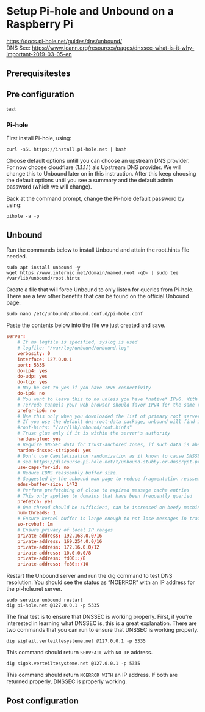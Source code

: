 # Setup Pi-hole and Unbound on a Raspberry Pi

https://docs.pi-hole.net/guides/dns/unbound/ </br>
DNS Sec: https://www.icann.org/resources/pages/dnssec-what-is-it-why-important-2019-03-05-en

<h2>Prerequisitestes</h2>


<h2>Pre configuration</h2>
test

<h3>Pi-hole</h3>
First install Pi-hole, using:

```console
curl -sSL https://install.pi-hole.net | bash
```
Choose default options untill you can choose an upstream DNS provider. For now choose cloudflare (1.1.1.1) als Upstream DNS provider. We will change this to Unbound later on in this instruction. After this keep choosing the default options until you see a summary and the default admin password (which we will change).

Back at the command prompt, change the Pi-hole default password by using:

```console
pihole -a -p
```


<h2>Unbound</h2>
Run the commands below to install Unbound and attain the root.hints file needed.</br>

```console
sudo apt install unbound -y
wget https://www.internic.net/domain/named.root -qO- | sudo tee /var/lib/unbound/root.hints
```
Create a file that will force Unbound to only listen for queries from Pi-hole. There are a few other benefits that can be found on the official Unbound page.

```console
sudo nano /etc/unbound/unbound.conf.d/pi-hole.conf
```

Paste the contents below into the file we just created and save.

```conf
server:
    # If no logfile is specified, syslog is used
    # logfile: "/var/log/unbound/unbound.log"
    verbosity: 0
    interface: 127.0.0.1
    port: 5335
    do-ip4: yes
    do-udp: yes
    do-tcp: yes
    # May be set to yes if you have IPv6 connectivity
    do-ip6: no
    # You want to leave this to no unless you have *native* IPv6. With 6to4 and
    # Terredo tunnels your web browser should favor IPv4 for the same reasons
    prefer-ip6: no
    # Use this only when you downloaded the list of primary root servers!
    # If you use the default dns-root-data package, unbound will find it automatically
    #root-hints: "/var/lib/unbound/root.hints"
    # Trust glue only if it is within the server's authority
    harden-glue: yes
    # Require DNSSEC data for trust-anchored zones, if such data is absent, the zone becomes BOGUS
    harden-dnssec-stripped: yes
    # Don't use Capitalization randomization as it known to cause DNSSEC issues sometimes
    # see https://discourse.pi-hole.net/t/unbound-stubby-or-dnscrypt-proxy/9378 for further details
    use-caps-for-id: no
    # Reduce EDNS reassembly buffer size.
    # Suggested by the unbound man page to reduce fragmentation reassembly problems
    edns-buffer-size: 1472
    # Perform prefetching of close to expired message cache entries
    # This only applies to domains that have been frequently queried
    prefetch: yes
    # One thread should be sufficient, can be increased on beefy machines. In reality for most users running on small networks or on a single machine, it should be unnecessary to seek performance enhancement by increasing num-threads above 1.
    num-threads: 1
    # Ensure kernel buffer is large enough to not lose messages in traffic spikes
    so-rcvbuf: 1m
    # Ensure privacy of local IP ranges
    private-address: 192.168.0.0/16
    private-address: 169.254.0.0/16
    private-address: 172.16.0.0/12
    private-address: 10.0.0.0/8
    private-address: fd00::/8
    private-address: fe80::/10
```

Restart the Unbound server and run the dig command to test DNS resolution. You should see the status as “NOERROR” with an IP address for the pi-hole.net server.

```console
sudo service unbound restart 
dig pi-hole.net @127.0.0.1 -p 5335
```

The final test is to ensure that DNSSEC is working properly. First, if you’re interested in learning what DNSSEC is, this is a great explanation. There are two commands that you can run to ensure that DNSSEC is working properly.

```console
dig sigfail.verteiltesysteme.net @127.0.0.1 -p 5335
```
This command should return <code>SERVFAIL</code> with <code>NO IP</code> address.

```console
dig sigok.verteiltesysteme.net @127.0.0.1 -p 5335
```

This command should return <code>NOERROR WITH</code> an IP address. If both are returned properly, DNSSEC is properly working. 




<h2>Post configuration</h2>

```console

```
